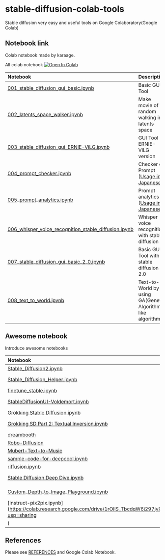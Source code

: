 # stable-diffusion-colab-tools
Stable diffusion very easy and useful tools on Google Colaboratory(Google Colab)


## Notebook link
Colab notebook made by karaage.

All colab notebook
[![Open In Colab](https://colab.research.google.com/assets/colab-badge.svg)](https://colab.research.google.com/github/karaage0703/stable-diffusion-colab-tools/blob/main)

| Notebook  | Description |
|:-|:-|
| [001_stable_diffusion_gui_basic.ipynb](001_stable_diffusion_gui_basic.ipynb)  | Basic GUI Tool |
| [002_latents_space_walker.ipynb](002_latents_space_walker.ipynb)  | Make movie of random walking in latents space |
| [003_stable_diffusion_gui_ERNIE-ViLG.ipynb](./003_stable_diffusion_gui_ERNIE_ViLG.ipynb)  | GUI Tool ERNIE-ViLG version |
| [004_prompt_checker.ipynb](./004_prompt_checker.ipynb)  | Checker of Prompt ([Usage in Japanese](https://zenn.dev/karaage0703/articles/0c15cc7a86eae1)) |
| [005_prompt_analytics.ipynb](./005_prompt_analytics.ipynb)  | Prompt analytics ([Usage in Japanese](https://zenn.dev/karaage0703/articles/d4b4bbf4a04cb6)) |
| [006_whisper_voice_recognition_stable_diffusion.ipynb](./006_whisper_voice_recognition_stable_diffusion.ipynb)  | Whisper voice recognition with stable diffusion |
| [007_stable_diffusion_gui_basic_2_0.ipynb](./007_stable_diffusion_gui_basic_2_0.ipynb)  | Basic GUI Tool with stable diffusion 2.0 |
| [008_text_to_world.ipynb](./008_text_to_world.ipynb)  | Text-to-World by using GA(Genetic Algorithm) like algorithm |


## Awesome notebook
Introduce awesome notebooks

| Notebook  | Description | Author |
|:-|:-|:-|
| [Stable_Diffusion2.ipynb](https://github.com/cedro3/others2/blob/main/Stable_Diffusion2.ipynb)  | Image2Image | [cedro3](https://github.com/cedro3) |
| [Stable_Diffusion_Helper.ipynb](https://github.com/fladdict/stable-diffusion/blob/main/Stable_Diffusion_Helper.ipynb)  | Text2Image/Image2Image Awesome notebook!! | [fladdict](https://twitter.com/fladdict) |
| [finetune_stable.ipynb](https://colab.research.google.com/drive/1Zqeig0Aap-wdmTPDXqDQIHwt5kxYmN5R?usp=sharing)  | Finetuning notebook | [birdMan](https://twitter.com/birdMan710Nika) |
| [StableDiffusionUI-Voldemort.ipynb](https://colab.research.google.com/drive/1Iy-xW9t1-OQWhb0hNxueGij8phCyluOh)  | StableDiffusionUI-Voldemort | [AUTOMATIC1111](https://github.com/AUTOMATIC1111) |
| [Grokking Stable Diffusion.ipynb](https://colab.research.google.com/drive/1dlgggNa5Mz8sEAGU0wFCHhGLFooW_pf1?usp=sharing)  | Grokking Stable Diffusion | [@johnowhitaker](https://twitter.com/johnowhitaker) |
| [Grokking SD Part 2: Textual Inversion.ipynb](https://colab.research.google.com/drive/1RTHDzE-otzmZOuy8w1WEOxmn9pNcEz3u?usp=sharing)  | Grokking SD Part 2: Textual Inversion.ipynb | [@johnowhitaker](https://twitter.com/johnowhitaker) |
| [dreambooth](https://github.com/ShivamShrirao/diffusers/tree/main/examples/dreambooth)  | Finetuning(Dream booth) | [@shivamshrirao](https://twitter.com/ShivamShrirao) |
| [Robo-Diffusion](https://github.com/nousr/robo-diffusion)  | Finetuning with robot | [@nousr_](https://twitter.com/nousr_) |
| [Mubert-Text-to-Music](https://github.com/MubertAI/Mubert-Text-to-Music) | Text2Music | [Mubert](https://github.com/MubertAI) | 
| [sample-code-for-deepcool.ipynb](https://colab.research.google.com/gist/alfredplpl/729f78163bc55e531cdebe801438f340/sample-code-for-deepcool.ipynb) | Image2Text | [@alfredplpl](https://twitter.com/alfredplpl) | 
| [riffusion.ipynb](https://colab.research.google.com/drive/1FhH3HlN8Ps_Pr9OR6Qcfbfz7utDvICl0?usp=sharing) | Text2Music | [Jasper](https://twitter.com/0xjasper) | 
| [Stable Diffusion Deep Dive.ipynb](https://github.com/fastai/diffusion-nbs/blob/master/Stable%20Diffusion%20Deep%20Dive.ipynb) | Deep Dive to Stable Diffusion(Good Tutorial) | [fastai](https://github.com/fastai) | 
| [Custom_Depth_to_Image_Playground.ipynb](https://colab.research.google.com/github/discus0434/custom-depth2image-playground/blob/main/Custom_Depth_to_Image_Playground.ipynb) | Depth-to-Image Model ([Memo](https://zenn.dev/discus0434/articles/ef418a8b0b3dc0)) | [@_determina_](https://twitter.com/_determina_) | 
| [instruct-pix2pix.ipynb](https://colab.research.google.com/drive/1rOIlS_TbcdqW6j297jvXfNaoeHEVaIoD?usp=sharing
) | InstructPix2Pix  | [Project Page](https://www.timothybrooks.com/instruct-pix2pix/) | 




## References

Please see [REFERENCES](REFERENCES.md) and Google Colab Notebook.
